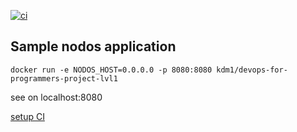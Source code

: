 [![ci](https://github.com/DK-2013/devops-for-programmers-project-lvl1/actions/workflows/push.yml/badge.svg?branch=master)](https://github.com/DK-2013/devops-for-programmers-project-lvl1/actions/workflows/push.yml)

## Sample nodos application

```shell
docker run -e NODOS_HOST=0.0.0.0 -p 8080:8080 kdm1/devops-for-programmers-project-lvl1
```

see on localhost:8080

[setup CI](https://docs.docker.com/ci-cd/github-actions/)
